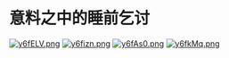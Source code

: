 # 意料之中的睡前乞讨
[![y6fELV.png](https://s3.ax1x.com/2021/02/15/y6fELV.png)](https://imgchr.com/i/y6fELV)
[![y6fizn.png](https://s3.ax1x.com/2021/02/15/y6fizn.png)](https://imgchr.com/i/y6fizn)
[![y6fAs0.png](https://s3.ax1x.com/2021/02/15/y6fAs0.png)](https://imgchr.com/i/y6fAs0)
[![y6fkMq.png](https://s3.ax1x.com/2021/02/15/y6fkMq.png)](https://imgchr.com/i/y6fkMq)
